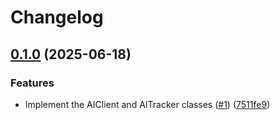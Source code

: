 # Changelog

## [0.1.0](https://github.com/launchdarkly/ruby-server-sdk-ai/compare/0.0.0...0.1.0) (2025-06-18)


### Features

* Implement the AIClient and AITracker classes ([#1](https://github.com/launchdarkly/ruby-server-sdk-ai/issues/1)) ([7511fe9](https://github.com/launchdarkly/ruby-server-sdk-ai/commit/7511fe96e7eb9cec2140d0292fe251c2fb161840))
